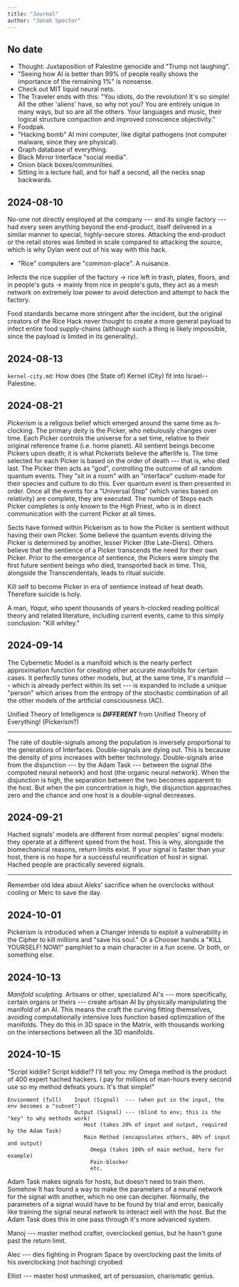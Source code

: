 ```yaml
---
title: "Journal"
author: "Jonah Spector"
---
```


## No date

* Thought: Juxtaposition of Palestine genocide and "Trump not laughing".
* "Seeing how AI is better than 99% of people really shows the importance of the
  remaining 1%" is nonsense.
* Check out MIT liquid neural nets.
* The Traveler ends with this: "You idiots, do the revolution! It's so simple!
  All the other 'aliens' have, so why not you? You are entirely unique in many
  ways, but so are all the others. Your languages and music, their logical
  structure compaction and improved conscience objectivity."
* Foodpak.
* "Hacking bomb" AI mini computer, like digital pathogens (not computer malware,
  since they are physical).
* Graph database of everything.
* Black Mirror Interface "social media".
* Onion black boxes/communities.
* Sitting in a lecture hall, and for half a second, all the necks snap
  backwards.

## 2024-08-10

No-one not directly employed at the company --- and its single factory --- had
every seen anything beyond the end-product, itself delivered in a similar manner
to special, highly-secure stores. Attacking the end-product or the retail stores
was limited in scale compared to attacking the source, which is why Dylan went
out of his way with this hack.

* "Rice" computers are "common-place". A nuisance.

Infects the rice supplier of the factory -> rice left in trash, plates, floors,
and in people's guts -> mainly from rice in people's guts, they act as a mesh
network on extremely low power to avoid detection and attempt to hack the
factory.

Food standards became more stringent after the incident, but the original
creators of the Rice Hack never thought to create a more general payload to
infect entire food supply-chains (although such a thing is likely impossible,
since the payload is limited in its generality).

## 2024-08-13

`kernel-city.md`: How does (the State of) Kernel (City) fit into
Israel--Palestine.

## 2024-08-21

*Pickerism* is a religous belief which emerged around the same time as
h-clocking. The primary deity is the Picker, who nebulously changes over time.
Each Picker controls the universe for a set time, relative to their original
reference frame (i.e. home planet). All sentient beings become Pickers upon
death; it is what Pickerists believe the afterlife is. The time selected for
each Picker is based on the order of death --- that is, who died last. The
Picker then acts as "god", controlling the outcome of all random quantum events.
They "sit in a room" with an "interface" custom-made for their species and
culture to do this. Ever quantum event is then presented in order. Once all the
events for a "Universal Step" (which varies based on relativity) are complete,
they are executed. The number of Steps each Picker completes is only known to
the High Priest, who is in direct communication with the current Picker at all
times.

Sects have formed within Pickerism as to how the Picker is sentient without
having their own Picker. Some believe the quantum events driving the Picker is
determined by another, lesser Picker (the Late-Diers). Others believe that the
sentience of a Picker transcends the need for their own Picker. Prior to the
emergence of sentience, the Pickers were simply the first future sentient beings
who died, transported back in time. This, alongside the Transcendentals, leads
to ritual suicide.

Kill self to become Picker in era of sentience instead of heat death. Therefore
suicide is holy.

A man, *Yaqut*, who spent thousands of years h-clocked reading political theory
and related literature, including current events, came to this simply
conclusion: "Kill whitey."

## 2024-09-14

The Cybernetic Model is a manifold which is the nearly perfect approximation
function for creating other accurate manifolds for certain cases. It perfectly
tunes other models, but, at the same time, it's manifold --- which is already
perfect within its set --- is expanded to include a unique "person" which arises
from the entropy of the stochastic combination of all the other models of the
artificial consciousness (AC).

Unified Theory of Intelligence is ***DIFFERENT*** from Unified Theory of
Everything! (Pickerism?)

***

The rate of double-signals among the population is inversely proportional to the
generations of Interfaces. Double-signals are dying out. This is because the
density of pins increases with better technology. Double-signals arise from the
disjunction --- by the Adam Task --- between the signal (the computed neural
network) and host (the organic neural network). When the disjunction is high,
the separation between the two becomes apparent to the host. But when the pin
concentration is high, the disjunction approaches zero and the chance and one
host is a double-signal decreases.

## 2024-09-21

Hached signals' models are different from normal peoples' signal models: they
operate at a different speed from the host. This is why, alongside the
biomechanical reasons, return limits exist. If your signal is faster than your
host, there is no hope for a successful reunification of host in signal. Hached
people are practically severed signals.

***

Remember old idea about Aleks' sacrifice when he overclocks without cooling or
Merc to save the day.

## 2024-10-01

Pickerism is introduced when a Changer intends to exploit a vulnerability in the
Cipher to kill millions and "save his soul." Or a Chooser hands a "KILL
YOURSELF! NOW!" pamphlet to a main character in a fun scene. Or both, or
something else.

## 2024-10-13

*Manifold sculpting.* Artisans or other, specialized AI's --- more specifically,
certain organs or theirs --- create artisan AI by physically manipulating the
manifold of an AI. This means the craft the curving fitting themselves, avoiding
computationally intensive loss function based optimization of the manifolds.
They do this in 3D space in the Matrix, with thousands working on the
intersections between all the 3D manifolds.

## 2024-10-15

"Script kiddie? Script kiddie!? I'll tell you: my Omega method is the product of
400 expert hached hackers. I pay for millions of man-hours every second use so
my method defeats yours. It's that simple!"

```
Envionment (full)    Input (Signal)  --- (when put in the input, the env becomes a "subset")
                     Output (Signal) --- (blind to env; this is the "key" to why methods work)
                        Host (takes 20% of input and output, required by the Adam Task)
                        Main Method (encapsulates others, 80% of input and output)
                          Omega (takes 100% of main method, here for example)
                          Pain-blocker
                          etc.
```

Adam Task makes signals for hosts, but doesn't need to train them. Somehow It
has found a way to make the parameters of a neural network for the signal with
another, which no one can decipher. Normally, the parameters of a signal would
have to be found by trial and error, basically like training the signal neural
network to interact well with the host. But the Adam Task does this in one pass
through it's more advanced system.

Manoj --- master method crafter, overclocked genius, but he hasn't gone past the
return limit.


Alec --- dies fighting in Program Space by overclocking past the limits of his overclocking (not
haching) cryobed

Elliot --- master host unmasked, art of persuasion, charismatic genius.



